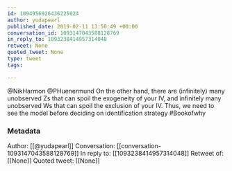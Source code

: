 ```yaml
---
id: 1094956926436225024
author: yudapearl
published_date: 2019-02-11 13:50:49 +00:00
conversation_id: 1093147043588128769
in_reply_to: 1093238414957314048
retweet: None
quoted_tweet: None
type: tweet
tags:

---
```


@NikHarmon @PHuenermund On the other hand, there are (infinitely) many unobserved Zs that can spoil the exogeneity of your IV, and infinitely many unobserved Ws that can spoil the exclusion of your IV. Thus, we need to see the model before deciding on identification strategy #Bookofwhy

### Metadata

Author: [[@yudapearl]]
Conversation: [[conversation-1093147043588128769]]
In reply to: [[1093238414957314048]]
Retweet of: [[None]]
Quoted tweet: [[None]]
